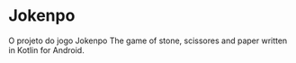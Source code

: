 # Jokenpo
O projeto do jogo Jokenpo
The game of stone, scissores and paper written in Kotlin for Android.
